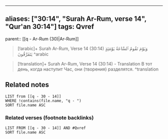 
---
aliases: ["30:14", "Surah Ar-Rum, verse 14", "Qur'an 30:14"]
tags: Qvref
---

parent:: [[q - Ar-Rum (30)|Ar-Rum]]

> [!arabic]+ Surah Ar-Rum, Verse 14 (30:14)
> <span class="quran-arabic">وَيَوْمَ تَقُومُ ٱلسَّاعَةُ يَوْمَئِذٍ يَتَفَرَّقُونَ</span>
^arabic

> [!translation]+ Surah Ar-Rum, Verse 14 (30:14) - Translation
> В тот день, когда наступит Час, они (творения) разделятся.
^translation



## Related notes
```dataview
LIST from [[q - 30 - 14]]
WHERE !contains(file.name, "q - ")
SORT file.name ASC
```

### Related verses (footnote backlinks)
```dataview
LIST FROM [[q - 30 - 14]] AND #Qvref
SORT file.name ASC
```

